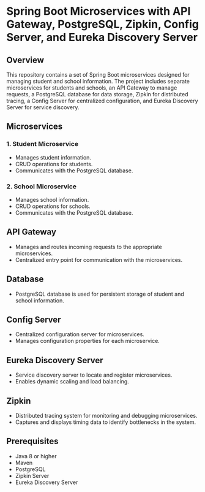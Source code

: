 # Spring Boot Microservices with API Gateway, PostgreSQL, Zipkin, Config Server, and Eureka Discovery Server

## Overview

This repository contains a set of Spring Boot microservices designed for managing student and school information. The project includes separate microservices for students and schools, an API Gateway to manage requests, a PostgreSQL database for data storage, Zipkin for distributed tracing, a Config Server for centralized configuration, and Eureka Discovery Server for service discovery.

## Microservices

### 1. Student Microservice

- Manages student information.
- CRUD operations for students.
- Communicates with the PostgreSQL database.

### 2. School Microservice

- Manages school information.
- CRUD operations for schools.
- Communicates with the PostgreSQL database.

## API Gateway

- Manages and routes incoming requests to the appropriate microservices.
- Centralized entry point for communication with the microservices.

## Database

- PostgreSQL database is used for persistent storage of student and school information.

## Config Server

- Centralized configuration server for microservices.
- Manages configuration properties for each microservice.

## Eureka Discovery Server

- Service discovery server to locate and register microservices.
- Enables dynamic scaling and load balancing.

## Zipkin

- Distributed tracing system for monitoring and debugging microservices.
- Captures and displays timing data to identify bottlenecks in the system.

## Prerequisites

- Java 8 or higher
- Maven
- PostgreSQL
- Zipkin Server
- Eureka Discovery Server
